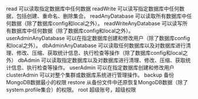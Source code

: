read                     可以读取指定数据库中任何数据
readWrite                可以读写指定数据库中任何数据，包括创建、重命名、删除集合。
readAnyDatabase          可以读取所有数据库中任何数据（除了数据库config和local之外）。
readWriteAnyDatabase     可以读写所有数据库中任何数据（除了数据库config和local之外）。
userAdminAnyDatabase     可以在指定数据库创建和修改用户（除了数据库config和local之外）。
dbAdminAnyDatabase       可以读取任何数据库以及对数据库进行清理、修改、压缩、获取统计信息、执行检查等操作（除了数据库config和local之外）
dbAdmin                  可以读取指定数据库以及对数据库进行清理、修改、压缩、获取统计信息、执行检查等操作。
userAdmin                可以在指定数据库创建和修改用户
clusterAdmin             可以对整个集群或数据库系统进行管理操作。
backup                   备份MongoDB数据最小的权限
restore                  从备份文件中还原恢复MongoDB数据（除了system.profile集合）的权限。
root                     超级账号，超级权限
